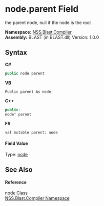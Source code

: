# node.parent Field
 

the parent node, null if the node is the root

**Namespace:**&nbsp;<a href="26a25caa-f50b-92ad-f15c-dbb9db1493ae.md">NSS.Blast.Compiler</a><br />**Assembly:**&nbsp;BLAST (in BLAST.dll) Version: 1.0.0

## Syntax

**C#**<br />
``` C#
public node parent
```

**VB**<br />
``` VB
Public parent As node
```

**C++**<br />
``` C++
public:
node^ parent
```

**F#**<br />
``` F#
val mutable parent: node
```


#### Field Value
Type: <a href="7dc9b7e9-64ad-f224-ae1a-4e6639739f56.md">node</a>

## See Also


#### Reference
<a href="7dc9b7e9-64ad-f224-ae1a-4e6639739f56.md">node Class</a><br /><a href="26a25caa-f50b-92ad-f15c-dbb9db1493ae.md">NSS.Blast.Compiler Namespace</a><br />